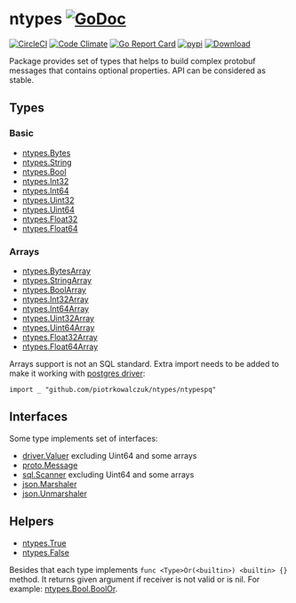 # ntypes [![GoDoc](https://godoc.org/github.com/piotrkowalczuk/ntypes?status.svg)](http://godoc.org/github.com/piotrkowalczuk/ntypes)

[![CircleCI](https://circleci.com/gh/piotrkowalczuk/ntypes/tree/master.svg?style=svg)](https://circleci.com/gh/piotrkowalczuk/ntypes/tree/master)
[![Code Climate](https://codeclimate.com/github/piotrkowalczuk/ntypes/badges/gpa.svg)](https://codeclimate.com/github/piotrkowalczuk/ntypes)
[![Go Report Card](https://goreportcard.com/badge/github.com/piotrkowalczuk/ntypes)](https://goreportcard.com/report/github.com/piotrkowalczuk/ntypes)
[![pypi](https://img.shields.io/pypi/v/protobuf-ntypes.svg)](https://pypi.python.org/pypi/protobuf-ntypes)
[![Download](https://img.shields.io/bintray/v/piotrkowalczuk/maven/ntypes.svg)](https://bintray.com/piotrkowalczuk/maven/ntypes/_latestVersion)

Package provides set of types that helps to build complex protobuf messages that contains optional properties. 
API can be considered as stable.

## Types

### Basic 

* [ntypes.Bytes](https://godoc.org/github.com/piotrkowalczuk/ntypes#Bytes)
* [ntypes.String](https://godoc.org/github.com/piotrkowalczuk/ntypes#String)
* [ntypes.Bool](https://godoc.org/github.com/piotrkowalczuk/ntypes#Bool)
* [ntypes.Int32](https://godoc.org/github.com/piotrkowalczuk/ntypes#Int32)
* [ntypes.Int64](https://godoc.org/github.com/piotrkowalczuk/ntypes#Int64)
* [ntypes.Uint32](https://godoc.org/github.com/piotrkowalczuk/ntypes#Uint32)
* [ntypes.Uint64](https://godoc.org/github.com/piotrkowalczuk/ntypes#Uint64)
* [ntypes.Float32](https://godoc.org/github.com/piotrkowalczuk/ntypes#Float32)
* [ntypes.Float64](https://godoc.org/github.com/piotrkowalczuk/ntypes#Float64)

### Arrays

* [ntypes.BytesArray](https://godoc.org/github.com/piotrkowalczuk/ntypes#BytesArray)
* [ntypes.StringArray](https://godoc.org/github.com/piotrkowalczuk/ntypes#StringArray)
* [ntypes.BoolArray](https://godoc.org/github.com/piotrkowalczuk/ntypes#BoolArray)
* [ntypes.Int32Array](https://godoc.org/github.com/piotrkowalczuk/ntypes#Int32Array)
* [ntypes.Int64Array](https://godoc.org/github.com/piotrkowalczuk/ntypes#Int64Array)
* [ntypes.Uint32Array](https://godoc.org/github.com/piotrkowalczuk/ntypes#Uint32Array)
* [ntypes.Uint64Array](https://godoc.org/github.com/piotrkowalczuk/ntypes#Uint64Array)
* [ntypes.Float32Array](https://godoc.org/github.com/piotrkowalczuk/ntypes#Float32Array)
* [ntypes.Float64Array](https://godoc.org/github.com/piotrkowalczuk/ntypes#Float64Array)

Arrays support is not an SQL standard. Extra import needs to be added to make it working with [postgres driver](https://github.com/lib/pq):
 
 ```
 import _ "github.com/piotrkowalczuk/ntypes/ntypespq"
 ```

## Interfaces

Some type implements set of interfaces:

* [driver.Valuer](https://golang.org/pkg/database/sql/driver/#Valuer) excluding Uint64 and some arrays
* [proto.Message](https://godoc.org/github.com/golang/protobuf/proto#Message)
* [sql.Scanner](https://golang.org/pkg/database/sql/#Scanner) excluding Uint64 and some arrays
* [json.Marshaler](https://golang.org/pkg/encoding/json/#Marshaler)
* [json.Unmarshaler](https://golang.org/pkg/encoding/json/#Unmarshaler)

## Helpers

* [ntypes.True](https://godoc.org/github.com/piotrkowalczuk/ntypes#True)
* [ntypes.False](https://godoc.org/github.com/piotrkowalczuk/ntypes#False)

Besides that each type implements `func <Type>Or(<builtin>) <builtin> {}` method. 
It returns given argument if receiver is not valid or is nil. 
For example:
[ntypes.Bool.BoolOr](https://godoc.org/github.com/piotrkowalczuk/ntypes#Bool.BoolOr).
